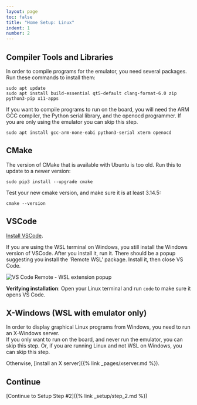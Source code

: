 ```yaml
---
layout: page
toc: false
title: "Home Setup: Linux"
indent: 1
number: 2
---
```






## Compiler Tools and Libraries 

In order to compile programs for the emulator, you need several packages. Run these commands to install them:
```
sudo apt update
sudo apt install build-essential qt5-default clang-format-6.0 zip python3-pip x11-apps
```

If you want to compile programs to run on the board, you will need the ARM GCC compiler, the Python serial library, and the openocd programmer.  If you are only using the emulator you can skip this step.
```
sudo apt install gcc-arm-none-eabi python3-serial xterm openocd
```




## CMake 

The version of CMake that is available with Ubuntu is too old.  Run this to update to a newer version:

```
sudo pip3 install --upgrade cmake
```

Test your new cmake version, and make sure it is at least 3.14.5:

```
cmake --version
```

## VSCode 

[Install VSCode](https://code.visualstudio.com/).  

If you are using the WSL terminal on Windows, you still install the Windows version of VSCode.  After you install it, run it.  There should be a popup suggesting you install the 'Remote WSL' package.  Install it, then close VS Code.

<img src="{% link media/setup/vscode_wsl.png %}" alt="VS Code Remote - WSL extension popup">

**Verifying installation**: Open your Linux terminal and run `code` to make sure it opens VS Code.

## X-Windows (WSL with emulator only)

In order to display graphical Linux programs from Windows, you need to run an X-Windows server.  
If you only want to run on the board, and never run the emulator, you can skip this step.  Or, if you are running Linux and not WSL on Windows, you can skip this step.

Otherwise, [install an X server]({% link _pages/xserver.md %}).

## Continue

[Continue to Setup Step #2]({% link _setup/step_2.md %})




